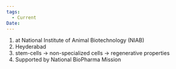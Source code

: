 ```yaml
---
tags:
  - Current
Date:
---
```

1. at National Institute of Animal Biotechnology (NIAB)
2. Heyderabad
3. stem-cells -> non-specialized cells -> regenerative properties
4. Supported by National BioPharma Mission